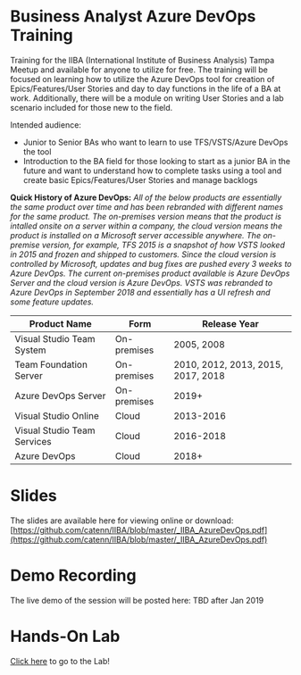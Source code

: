 # Business Analyst Azure DevOps Training
Training for the IIBA (International Institute of Business Analysis) Tampa Meetup and available for anyone to utilize for free.  The training will be focused on learning how to utilize the Azure DevOps tool for creation of Epics/Features/User Stories and day to day functions in the life of a BA at work.  Additionally, there will be a module on writing User Stories and a lab scenario included for those new to the field. 

Intended audience: 
* Junior to Senior BAs who want to learn to use TFS/VSTS/Azure DevOps the tool
* Introduction to the BA field for those looking to start as a junior BA in the future and want to understand how to complete tasks using a tool and create basic Epics/Features/User Stories and manage backlogs

**Quick History of Azure DevOps:**
*All of the below products are essentially the same product over time and has been rebranded with different names for the same product.  The on-premises version means that the product is intalled onsite on a server within a company, the cloud version means the product is installed on a Microsoft server accessible anywhere.  The on-premise version, for example, TFS 2015 is a snapshot of how VSTS looked in 2015 and frozen and shipped to customers.  Since the cloud version is controlled by Microsoft, updates and bug fixes are pushed every 3 weeks to Azure DevOps. The current on-premises product available is Azure DevOps Server and the cloud version is Azure DevOps.  VSTS was rebranded to Azure DevOps in September 2018 and essentially has a UI refresh and some feature updates.*

| Product Name | Form | Release Year |
| ------------ | ---- | ------------ |
| Visual Studio Team System | On-premises | 2005, 2008 | | 
| Team Foundation Server | On-premises | 2010, 2012, 2013, 2015, 2017, 2018 | | 
| Azure DevOps Server | On-premises | 2019+ | | 
| Visual Studio Online | Cloud | 2013-2016 | | 
| Visual Studio Team Services	 | Cloud | 2016-2018 | | 
| Azure DevOps	 | Cloud | 2018+ | | 


# Slides
The slides are available here for viewing online or download: [https://github.com/catenn/IIBA/blob/master/_IIBA_AzureDevOps.pdf](https://github.com/catenn/IIBA/blob/master/_IIBA_AzureDevOps.pdf)

# Demo Recording
The live demo of the session will be posted here: TBD after Jan 2019

# Hands-On Lab
[Click here](https://github.com/catenn/IIBA/wiki) to go to the Lab!

